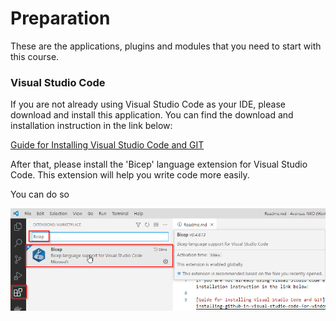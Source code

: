 # Preparation

These are the applications, plugins and modules that you need to start with this course. 

### Visual Studio Code

If you are not already using Visual Studio Code as your IDE, please download and install this application. You can find the download and installation instruction in the link below:

[Guide for Installing Visual Studio Code and GIT](https://towardsdatascience.com/installing-github-in-visual-studio-code-for-windows-10-6abd3325ab1)


After that, please install the 'Bicep' language extension for Visual Studio Code. This extension will help you write code more easily.

You can do so

![GitHub Logo](/images/BicepExtension.png)